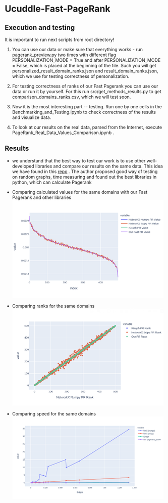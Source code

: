 # Ucuddle-Fast-PageRank


## Execution and testing

It is important to run next scripts from root directory!

1. You can use our data or make sure that everything works - run pagerank_preview.py two times
   with different flag PERSONALIZATION_MODE = True and after PERSONALIZATION_MODE = False, 
   which is placed at the beginning of the file. Such you will get personalized_result_domain_ranks.json and result_domain_ranks.json, 
   which we use for testing correctness of personalization.
   
2. For testing correctness of ranks of our Fast Pagerank you can use our data or run it by yourself. 
   For this run src/get_methods_results.py to get comparison_domains_ranks.csv, which we will test soon.
   
3. Now it is the most interesting part -- testing. Run one by one cells in the Benchmarking_and_Testing.ipynb to check 
   correctness of the results and visualize data.
   
4. To look at our results on the real data, parsed from the Internet, execute PageRank_Real_Data_Values_Comparison.ipynb .


## Results

- we understand that the best way to test our work is to use other well-developed libraries and compare our results
on the same data. This idea we have found in this [repo](https://github.com/asajadi/fast-pagerank) . The author proposed 
  good way of testing on random graphs, time measuring and found out the best libraries in python, which can calculate Pagerank
  

- Comparing calculated values for the same domains with our Fast Pagerank and other libraries ![value comparison](media/value_comparison.png)


- Comparing ranks for the same domains ![rank comparison](media/ranks_comparison.png)

  
- Comparing speed for the same domains ![speed comparison](media/speed_comparison.png)
